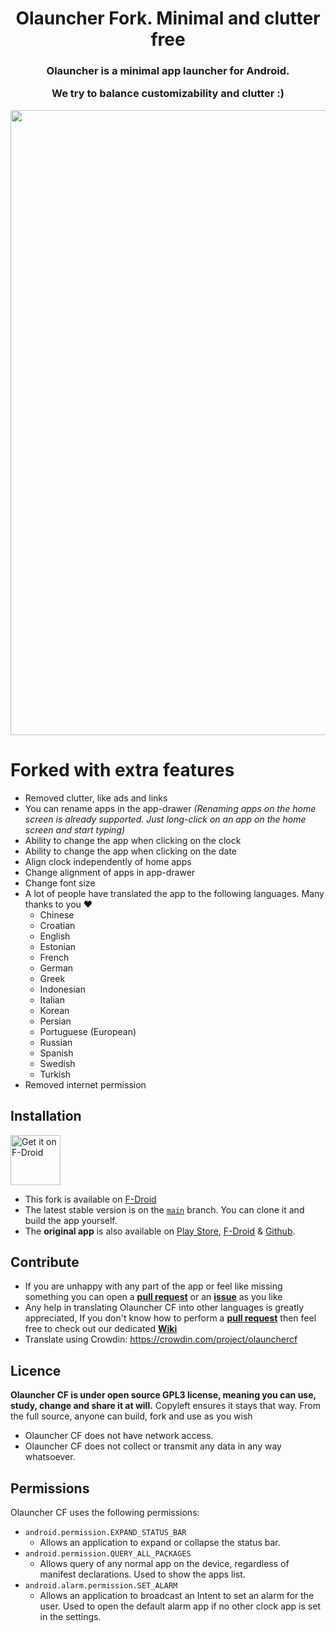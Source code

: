 <h1 align="center">Olauncher Fork. Minimal and clutter free</h1>  
</p><h3 align="center">Olauncher is a minimal app launcher for Android.

We try to balance customizability and clutter :)</h3>  


<img src="https://github.com/jooooscha/Olauncher/blob/409073e46228fcf4285f62f7ac0314fdf9eee97e/art/Header.png" width="1000">

# Forked with extra features

- Removed clutter, like ads and links
- You can rename apps in the app-drawer _(Renaming apps on the home screen is already supported. Just long-click on an app on the home screen and start typing)_
- Ability to change the app when clicking on the clock
- Ability to change the app when clicking on the date
- Align clock independently of home apps
- Change alignment of apps in app-drawer
- Change font size
- A lot of people have translated the app to the following languages. Many thanks to you ❤️
  - Chinese
  - Croatian
  - English
  - Estonian
  - French
  - German
  - Greek
  - Indonesian
  - Italian
  - Korean
  - Persian
  - Portuguese (European)
  - Russian
  - Spanish
  - Swedish
  - Turkish
- Removed internet permission


## Installation
[<img src="https://fdroid.gitlab.io/artwork/badge/get-it-on.png"
    alt="Get it on F-Droid"
    height="80">](https://f-droid.org/packages/app.olaunchercf/)
	<!-- <a href="https://github.com/jooooscha/Olauncher/releases/" target="_blank">
	<img src="https://github.com/jooooscha/Olauncher/blob/67fa100d3f3c76111e75007cedf8b0e568aa2a42/art/get-it-on-github.png" alt="Get it on GitHub" height="80"/> Useful when relsease will be automatically generated by github -->
</a>

- This fork is available on [F-Droid](https://f-droid.org/packages/app.olaunchercf/) <!-- & [Github](https://github.com/jooooscha/Olauncher/releases/) Useful when relsease will be automatically generated by github -->
- The latest stable version is on the [`main`](https://github.com/jooooscha/olauncher/tree/main) branch. You can clone it and build the app yourself.
	<!-- - A github action should build an apk for every [release](https://github.com/jooooscha/Olauncher/releases). Useful when relsease will be automatically generated by github -->
- The **original app** is also available on [Play Store](https://play.google.com/store/apps/details?id=app.olauncher), [F-Droid](https://f-droid.org/fr/packages/app.olauncher/) & [Github](https://github.com/tanujnotes/Olauncher).

## Contribute

- If you are unhappy with any part of the app or feel like missing something you can open a [**pull request**](https://help.github.com/articles/about-pull-requests/) or an [**issue**](https://github.com/jooooscha/Olauncher/issues/new) as you like
- Any help in translating Olauncher CF into other languages is greatly appreciated, If you don't know how to perform a  [**pull request**](https://help.github.com/articles/about-pull-requests/) then feel free to check out our dedicated [**Wiki**](https://github.com/jooooscha/Olauncher/wiki)
- Translate using Crowdin: https://crowdin.com/project/olaunchercf

## Licence

**Olauncher CF is under open source GPL3 license, meaning you can use, study, change and share it at will.**
Copyleft ensures it stays that way. From the full source, anyone can build, fork and use as you wish

* Olauncher CF does not have network access.
* Olauncher CF does not collect or transmit any data in any way whatsoever.

## Permissions

Olauncher CF uses the following permissions:

- `android.permission.EXPAND_STATUS_BAR`
	- Allows an application to expand or collapse the status bar.
- `android.permission.QUERY_ALL_PACKAGES`
	- Allows query of any normal app on the device, regardless of manifest declarations. Used to show the apps list.
- `android.alarm.permission.SET_ALARM`
	- Allows an application to broadcast an Intent to set an alarm for the user. Used to open the default alarm app if no other clock app is set in the settings.
